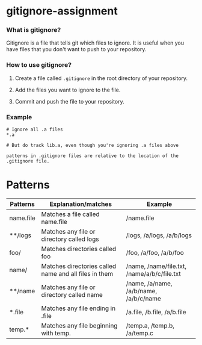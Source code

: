 # gitignore-assignment
### What is gitignore?

Gitignore is a file that tells git which files to ignore. It is useful when you have files that you don't want to push to your repository.

### How to use gitignore?

1. Create a file called `.gitignore` in the root directory of your repository.

2. Add the files you want to ignore to the file.

3. Commit and push the file to your repository.

### Example

```
# Ignore all .a files
*.a

# But do track lib.a, even though you're ignoring .a files above

patterns in .gitignore files are relative to the location of the .gitignore file. 
```

# Patterns

| Patterns | Explanation/matches | Example |
| ------------ | ------------- | ------------- |
| name.file | Matches a file called name.file | /name.file |
| **/logs | Matches any file or directory called logs | /logs, /a/logs, /a/b/logs |
| foo/ | Matches directories called foo | /foo, /a/foo, /a/b/foo |
| name/ | Matches directories called name and all files in them | /name, /name/file.txt,      /name/a/b/c/file.txt |
| **/name | Matches any file or directory called name | /name, /a/name, /a/b/name, /a/b/c/name |
| *.file | Matches any file ending in .file | /a.file, /b.file, /a/b.file |
| temp.* | Matches any file beginning with temp. | /temp.a, /temp.b, /a/temp.c |

